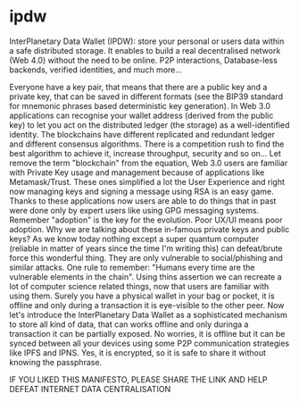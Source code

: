 # ipdw
InterPlanetary Data Wallet (IPDW): store your personal or users data within a safe distributed storage. It enables to build a real decentralised network (Web 4.0) without the need to be online. P2P interactions, Database-less backends, verified identities, and much more...

Everyone have a key pair, that means that there are a public key and a private key, that can be saved in different formats (see the BIP39 standard for mnemonic phrases based deterministic key generation).
In Web 3.0 applications can recognise your wallet address (derived from the public key) to let you act on the distributed ledger (the storage) as a well-identified identity.
The blockchains have different replicated and redundant ledger and different consensus algorithms. There is a competition rush to find the best algorithm to achieve it, increase throughput, security and so on...
Let remove the term "blockchain" from the equation, Web 3.0 users are familiar with Private Key usage and management because of applications like Metamask/Trust. These ones simplified a lot the User Experience and right now managing keys and signing a message using RSA is an easy game. 
Thanks to these applications now users are able to do things that in past were done only by expert users like using GPG messaging systems. Remember "adoption" is the key for the evolution. Poor UX/UI means poor adoption.
Why we are talking about these in-famous private keys and public keys?
As we know today nothing except a super quantum computer (reliable in matter of years since the time I'm writing this) can defeat/brute force this wonderful thing. They are only vulnerable to social/phishing and similar attacks. One rule to remember: "Humans every time are the vulnerable elements in the chain".
Using thins assertion we can recreate a lot of computer science related things, now that users are familiar with using them.
Surely you have a physical wallet in your bag or pocket, it is offline and only during a transaction it is eye-visible to the other peer.
Now let's introduce the InterPlanetary Data Wallet as a sophisticated mechanism to store all kind of data, that can works offline and only duringa a transaction it can be partially exposed.
No worries, it is offline but it can be synced between all your devices using some P2P communication strategies like IPFS and IPNS. Yes, it is encrypted, so it is safe to share it without knowing the passphrase.

IF YOU LIKED THIS MANIFESTO, PLEASE SHARE THE LINK AND HELP DEFEAT INTERNET DATA CENTRALISATION

